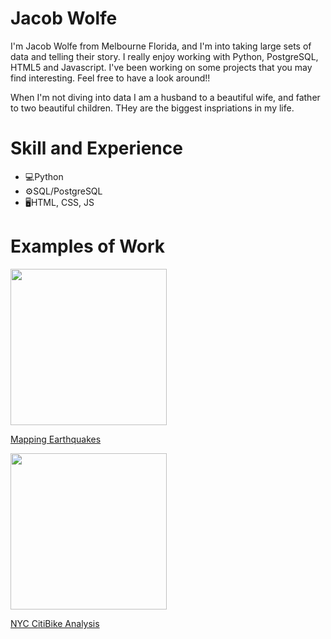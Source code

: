 # Jacob Wolfe
I'm Jacob Wolfe from Melbourne Florida, and I'm into taking large sets of data and telling their story. I really enjoy working with Python, PostgreSQL, HTML5 and Javascript. I've been working on some projects that you may find interesting.  Feel free to have a look around!!

When I'm not diving into data I am a husband to a beautiful wife, and father to two beautiful children.  THey are the biggest inspriations in my life. 

# Skill and Experience
* 💻Python
* ⚙️SQL/PostgreSQL
* 🖥️HTML, CSS, JS

# Examples of Work
<img src="https://user-images.githubusercontent.com/89044350/142674629-ed437f72-d8e4-4cbe-8d39-73983acaa9d9.gif" width="250">

[Mapping Earthquakes](https://github.com/jwolfe27/Mapping_Earthquakes_Challenge)

<img src="https://user-images.githubusercontent.com/89044350/143083961-eca879c5-4477-415d-aa86-93c24a5d4a55.gif" width="250">

[NYC CitiBike Analysis](https://github.com/jwolfe27/bikesharing)
